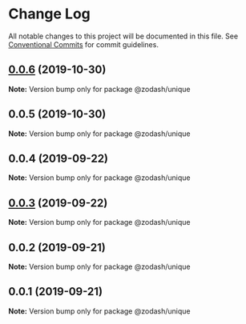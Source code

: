 # Change Log

All notable changes to this project will be documented in this file.
See [Conventional Commits](https://conventionalcommits.org) for commit guidelines.

## [0.0.6](https://github.com/zcorky/zodash/compare/@zodash/unique@0.0.5...@zodash/unique@0.0.6) (2019-10-30)

**Note:** Version bump only for package @zodash/unique





## 0.0.5 (2019-10-30)

**Note:** Version bump only for package @zodash/unique





## 0.0.4 (2019-09-22)

**Note:** Version bump only for package @zodash/unique





## [0.0.3](https://github.com/zcorky/zodash/compare/@zodash/unique@0.0.2...@zodash/unique@0.0.3) (2019-09-22)

**Note:** Version bump only for package @zodash/unique





## 0.0.2 (2019-09-21)

**Note:** Version bump only for package @zodash/unique





## 0.0.1 (2019-09-21)

**Note:** Version bump only for package @zodash/unique
